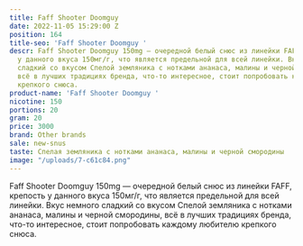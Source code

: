 ```yaml
---
title: Faff Shooter Doomguy
date: 2022-11-05 15:29:00 Z
position: 164
title-seo: 'Faff Shooter Doomguy '
descr: Faff Shooter Doomguy 150mg — очередной белый снюс из линейки FAFF, крепость
  у данного вкуса 150мг/г, что является предельной для всей линейки. Вкус немного
  сладкий со вкусом Спелой земляника с нотками ананаса, малины и черной смородины,
  всё в лучших традициях бренда, что-то интересное, стоит попробовать каждому любителю
  крепкого снюса.
product-name: 'Faff Shooter Doomguy '
nicotine: 150
portions: 20
gram: 20
price: 3000
brand: Other brands
sale: new-snus
taste: Спелая земляника с нотками ананаса, малины и черной смородины
image: "/uploads/7-c61c84.png"
---
```


Faff Shooter Doomguy 150mg — очередной белый снюс из линейки FAFF, крепость у данного вкуса 150мг/г, что является предельной для всей линейки. Вкус немного сладкий со вкусом Спелой земляника с нотками ананаса, малины и черной смородины, всё в лучших традициях бренда, что-то интересное, стоит попробовать каждому любителю крепкого снюса.